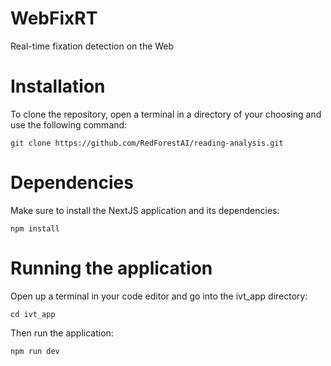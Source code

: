 # WebFixRT
Real-time fixation detection on the Web

# Installation
To clone the repository, open a terminal in a directory of your choosing and use the following command:
```
git clone https://github.com/RedForestAI/reading-analysis.git
```

# Dependencies
Make sure to install the NextJS application and its dependencies:
```
npm install
```

# Running the application
Open up a terminal in your code editor and go into the ivt_app directory:
```
cd ivt_app
```
Then run the application:
```
npm run dev
```